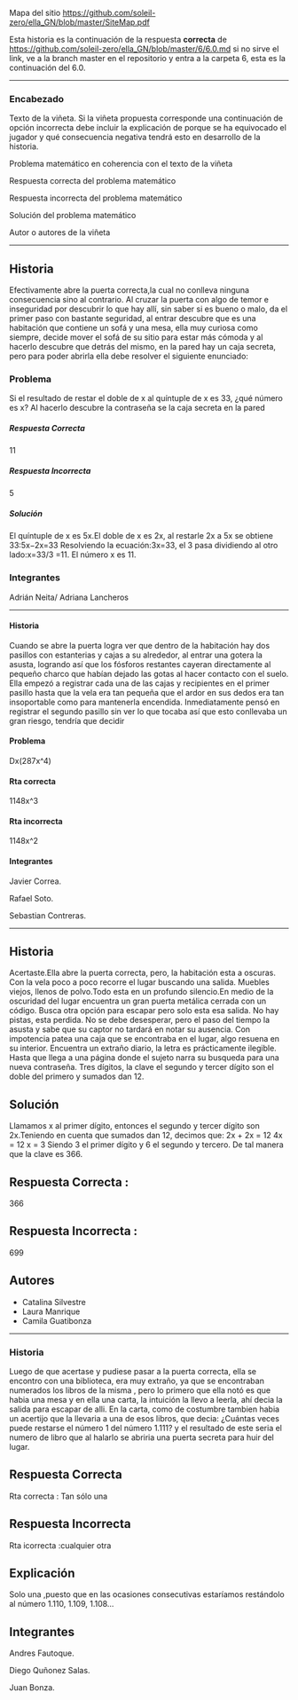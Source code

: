 Mapa del sitio https://github.com/soleil-zero/ella_GN/blob/master/SiteMap.pdf

Esta historia es la continuación de la respuesta **correcta** de https://github.com/soleil-zero/ella_GN/blob/master/6/6.0.md si no sirve el link, 
ve a la branch master en el repositorio y entra a la carpeta 6, esta es la continuación del 6.0.

**********************************************************************
### Encabezado

Texto de la viñeta. Si la viñeta propuesta corresponde una continuación de opción incorrecta debe incluir la explicación de porque se ha equivocado el jugador y qué consecuencia negativa tendrá esto en desarrollo de la historia.

Problema matemático en coherencia con el texto de la viñeta

Respuesta correcta del problema matemático

Respuesta incorrecta del problema matemático

Solución del problema matemático

Autor o autores de la viñeta
**********************************************************************

## Historia
Efectivamente abre la puerta correcta,la cual no conlleva ninguna consecuencia sino al contrario. Al cruzar la puerta con algo de temor e inseguridad por descubrir lo que hay allí, sin saber si es bueno o malo, da el primer paso con bastante seguridad, al entrar descubre que es una habitación que contiene un sofá y una mesa, ella muy curiosa como siempre, decide mover el sofá de su sitio para estar más cómoda y al hacerlo descubre que detrás del mismo, en la pared hay un caja secreta, pero para poder abrirla ella debe resolver el siguiente enunciado:
### Problema
Si el resultado de restar el doble de x al quíntuple de x es 33, ¿qué número es x? Al hacerlo descubre la contraseña se la caja secreta en la pared
##### Respuesta Correcta 
11
##### Respuesta Incorrecta 
5
##### Solución 
El quíntuple de x es 5x.El doble de x es 2x, al restarle 2x a 5x se obtiene 33:5x−2x=33
Resolviendo la ecuación:3x=33, el 3 pasa dividiendo al otro lado:x=33/3 =11. El número x es 11.
### Integrantes
Adrián Neita/ Adriana Lancheros 

**********************************************************************
#### Historia
Cuando se abre la puerta logra ver que dentro de la habitación hay dos pasillos con estanterias y cajas a su alrededor, al entrar una gotera la asusta, logrando así que los fósforos restantes cayeran directamente al pequeño charco que habían dejado las gotas al hacer contacto con el suelo. Ella empezó a registrar cada una de las cajas y recipientes en el primer pasillo hasta que la vela era tan pequeña que el ardor en sus dedos era tan insoportable como para mantenerla encendida. Inmediatamente pensó en registrar el segundo pasillo sin ver lo que tocaba así que esto conllevaba un gran riesgo, tendría que decidir

#### Problema
Dx(287x^4)

#### Rta correcta
1148x^3

#### Rta incorrecta
1148x^2

#### Integrantes

Javier Correa. 

Rafael Soto. 

Sebastian Contreras. 
************************************************************
## Historia
Acertaste.Ella abre la puerta correcta, pero, la habitación esta a oscuras. Con la vela poco a poco recorre el lugar buscando una salida. Muebles viejos, llenos de polvo.Todo esta en un profundo silencio.En medio de la oscuridad del lugar encuentra un gran puerta metálica cerrada con un código. Busca otra opción para escapar pero solo esta esa salida. No hay pistas, esta perdida.
No se debe desesperar, pero el paso del tiempo la asusta y sabe que su captor no tardará en notar su ausencia. Con impotencia patea una caja que se encontraba en el lugar, algo resuena en su interior. Encuentra un extraño diario, la letra es prácticamente ilegible. Hasta que llega a una página donde el sujeto narra su busqueda para una nueva contraseña. Tres dígitos, la clave el segundo y tercer dígito son el doble del primero y sumados dan 12.
## Solución
Llamamos x al primer dígito, entonces el segundo y tercer dígito son 2x.Teniendo en cuenta que sumados dan 12, decimos que:
2x + 2x = 12
4x = 12
x = 3
Siendo  3 el primer dígito y 6 el segundo y tercero. De tal manera que la clave es 366.
## Respuesta Correcta :
366
## Respuesta Incorrecta : 
699
## Autores
* Catalina Silvestre
* Laura Manrique
* Camila Guatibonza

**********************************************************************
### Historia

Luego de que acertase y pudiese pasar a la puerta correcta, ella se encontro con una biblioteca, era muy extraño, ya que se encontraban numerados los libros de la misma , pero lo primero que ella notó es que habia una mesa y en ella una carta, la intuición la llevo a leerla, ahí decia la salida para escapar de alli. En la carta, como de costumbre tambien habia un acertijo que la llevaria a una de esos libros, que decia: ¿Cuántas veces puede restarse el número 1 del número 1.111? y el resultado de este seria el numero de libro que al halarlo se abriria una puerta secreta para huir del lugar.
## Respuesta Correcta
Rta correcta : Tan sólo una
## Respuesta Incorrecta 
Rta icorrecta :cualquier otra 

## Explicación

Solo una ,puesto que en las ocasiones consecutivas estaríamos restándolo al número 1.110, 1.109, 1.108…

## Integrantes

Andres Fautoque.

Diego Quñonez Salas.

Juan Bonza.


